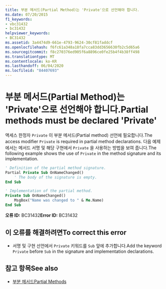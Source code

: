 ```yaml
---
title: 부분 메서드(Partial Method)는 'Private'으로 선언해야 합니다.
ms.date: 07/20/2015
f1_keywords:
- vbc31432
- bc31432
helpviewer_keywords:
- BC31432
ms.assetid: 3a4474d9-661e-4793-9624-30cf81faddcf
ms.openlocfilehash: f6fc61a348a18fa7cca83dd3656630fb2c5d65a6
ms.sourcegitcommit: f8c270376ed905f6a8896ce0fe25b4f4b38ff498
ms.translationtype: MT
ms.contentlocale: ko-KR
ms.lasthandoff: 06/04/2020
ms.locfileid: "84407693"
---
```

# <a name="partial-methods-must-be-declared-private"></a><span data-ttu-id="6dbc2-102">부분 메서드(Partial Method)는 'Private'으로 선언해야 합니다.</span><span class="sxs-lookup"><span data-stu-id="6dbc2-102">Partial methods must be declared 'Private'</span></span>
<span data-ttu-id="6dbc2-103">액세스 한정자 `Private` 이 부분 메서드(Partial method) 선언에 필요합니다.</span><span class="sxs-lookup"><span data-stu-id="6dbc2-103">The access modifier `Private` is required in partial method declarations.</span></span> <span data-ttu-id="6dbc2-104">다음 예제에서는 메서드 서명 및 해당 구현에서 `Private` 을 사용하는 방법을 보여 줍니다.</span><span class="sxs-lookup"><span data-stu-id="6dbc2-104">The following example shows the use of `Private` in the method signature and its implementation.</span></span>  
  
```vb  
' Definition of the partial method signature.  
Partial Private Sub OnNameChanged()  
    ' The body of the signature is empty.  
End Sub  
```  
  
```vb  
' Implementation of the partial method.  
Private Sub OnNameChanged()  
    MsgBox("Name was changed to " & Me.Name)  
End Sub  
```  
  
 <span data-ttu-id="6dbc2-105">**오류 ID:** BC31432</span><span class="sxs-lookup"><span data-stu-id="6dbc2-105">**Error ID:** BC31432</span></span>  
  
## <a name="to-correct-this-error"></a><span data-ttu-id="6dbc2-106">이 오류를 해결하려면</span><span class="sxs-lookup"><span data-stu-id="6dbc2-106">To correct this error</span></span>  
  
- <span data-ttu-id="6dbc2-107">서명 및 구현 선언에서 `Private` 키워드를 `Sub` 앞에 추가합니다.</span><span class="sxs-lookup"><span data-stu-id="6dbc2-107">Add the keyword `Private` before `Sub` in the signature and implementation declarations.</span></span>  
  
## <a name="see-also"></a><span data-ttu-id="6dbc2-108">참고 항목</span><span class="sxs-lookup"><span data-stu-id="6dbc2-108">See also</span></span>

- [<span data-ttu-id="6dbc2-109">부분 메서드</span><span class="sxs-lookup"><span data-stu-id="6dbc2-109">Partial Methods</span></span>](../programming-guide/language-features/procedures/partial-methods.md)
